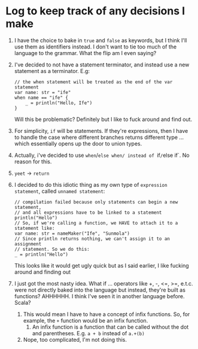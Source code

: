 # Log to keep track of any decisions I make

1. I have the choice to bake in `true` and `false` as keywords, but I think
   I'll use them as identifiers instead. I don't want to tie too much of the
   language to the grammar. What the flip am I even saying?

2. I've decided to not have a statement terminator, and instead use a new
   statement as a terminator.
   E.g:
   ```
   // the when statement will be treated as the end of the var statement
   var name: str = "ife" 
   when name == "ife" {
       _ = println("Hello, Ife")
   }
   ```
   Will this be problematic? Definitely but I like to fuck around and find out.

3. For simplicity, `if` will be statements. If they're expressions, then I
   have to handle the case where different branches returns different type ...
   which essentially opens up the door to union types.

4. Actually, i've decided to use `when`/`else when/ instead of `if`/`else
   if`. No reason for this.

5. `yeet` -> `return`

6. I decided to do this idiotic thing as my own type of `expression statement`,
   called `unnamed statement`:
   ```
   // compilation failed because only statements can begin a new statement, 
   // and all expressions have to be linked to a statement
   println("Hello") 
   // So, if we're calling a function, we HAVE to attach it to a statement like:
   var name: str = nameMaker("Ife", "Sunmola")
   // Since println returns nothing, we can't assign it to an assignment 
   // statement. So we do this:
   _ = println("Hello") 
   ```
   This looks like it would get ugly quick but as I said earlier, I like
   fucking around and finding out

7. I just got the most nasty idea. What if ... operators like +, -, <=, >=,
   e.t.c. were not directly baked into the language but instead, they're
   built as functions? AHHHHHH. I think I've seen it in another language
   before. Scala?
    1. This would mean I have to have a concept of infix functions. So, for
       example, the `+` function would be an infix function.
        1. An infix function is a function that can be called without the
           dot and parentheses. E.g. `a + b` instead of `a.+(b)`
    2. Nope, too complicated, I'm not doing this. 